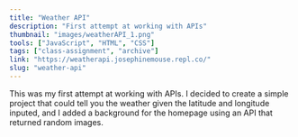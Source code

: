 ```yaml
---
title: "Weather API"
description: "First attempt at working with APIs"
thumbnail: "images/weatherAPI_1.png"
tools: ["JavaScript", "HTML", "CSS"]
tags: ["class-assignment", "archive"]
link: "https://weatherapi.josephinemouse.repl.co/"
slug: "weather-api"
---
```


This was my first attempt at working with APIs. I decided to create a simple project that could tell you the weather given the latitude and longitude inputed, and I added a background for the homepage using an API that returned random images.
